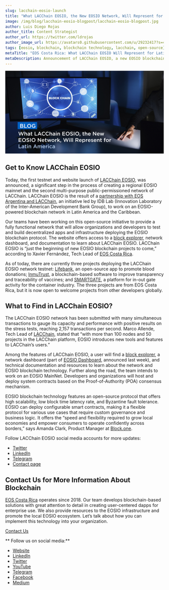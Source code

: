 ```yaml
---
slug: lacchain-eosio-launch
title: "What LACChain EOSIO, the New EOSIO Network, Will Represent for Latin America"
image: /img/blog/lacchain-eosio-blogpost/lacchain-eosio-blogpost.jpg
author: Luis Diego Rojas
author_title: Content Strategist
author_url: https://twitter.com/ldrojas
author_image_url: https://avatars0.githubusercontent.com/u/29232417?s=400&u=032f18555bd97e3d90f3ddfb5b2dc72dfcf0d11b&v=4
tags: [eosio, blockchain, blockchain technology, lacchain, open-source]
metaTitle: "EOS Costa Rica: What LACChain EOSIO Will Represent for Latin America"
metaDescription: Announcement of LACChain EOSIO, a new EOSIO blockchain network in Latin America and the Caribbean supported by LACChain and IDB Lab.
---
```


![Get to Know LACChain EOSIO](/img/blog/lacchain-eosio-blogpost/lacchain-eosio-blogpost.jpg)

## Get to Know LACChain EOSIO

Today, the first testnet and website launch of [LACChain EOSIO](https://eosio.lacchain.net/), was announced, a significant step in the process of creating a regional EOSIO mainnet and the second multi-purpose public-permissioned network of LACChain. LACChain EOSIO is the result of a [partnership with EOS Argentina and LACChain](https://www.coindesk.com/ethereum-and-eosio-square-up-over-enterprise-blockchain-business-in-latin-america), an initiative led by IDB Lab (Innovation Laboratory of the Inter-American Development Bank Group), to work on an EOSIO-powered blockchain network in Latin America and the Caribbean. 

Our teams have been working on this open-source initiative to provide a fully functional network that will allow organizations and developers to test and build decentralized apps and infrastructure deploying the EOSIO blockchain protocol. The website offers access to a [block explorer](https://eosio-explorer.lacchain.net), network dashboard, and documentation to learn about LACChain EOSIO. LACChain EOSIO is “just the beginning of new EOSIO blockchain projects to come,” according to Xavier Fernández, Tech Lead of [EOS Costa Rica](https://eoscostarica.io/).

<!--truncate-->

As of today, there are currently three projects deploying the LACChain EOSIO network testnet: [Lifebank](http://lifebank.io/), an open-source app to promote blood donations; [InmuTrust](https://inmutrust.com/), a blockchain-based software to improve transparency and traceability of vaccines; and [SMARTGATE](https://smartgate.tech/), a platform for in-out gate activity for the container industry. The three projects are from EOS Costa Rica, but it is now open to welcome projects from other developers globally. 

## What to Find in LACChain EOSIO?

The LACChain EOSIO network has been submitted with many simultaneous transactions to gauge its capacity and performance with positive results on the stress tests, reaching 2,157 transactions per second. Marco Allende, Tech Lead of [LACChain](https://www.lacchain.net/), stated that “with more than 100 nodes and 50 projects in the LACChain platform, EOSIO introduces new tools and features to LACChain’s users.”

Among the features of LACChain EOSIO, a user will find a [block explorer](https://eosio-explorer.lacchain.net), a network dashboard (part of [EOSIO Dashboard](https://lacchain.antelope.tools/), announced last week), and technical documentation and resources to learn about the network and EOSIO blockchain technology. Further along the road, the team intends to work on an EOSIO MainNet. Developers and organizations will host and deploy system contracts based on the Proof-of-Authority (POA) consensus mechanism. 

EOSIO blockchain technology features an open-source protocol that offers high scalability, low block time latency rate, and Byzantine fault tolerance. EOSIO can deploy configurable smart contracts, making it a flexible protocol for various use cases that require custom governance and business logic. It offers the “speed and flexibility required to grow local economies and empower consumers to operate confidently across borders,” says Amanda Clark, Product Manager at [Block.one](https://b1.com/).

Follow LACChain EOSIO social media accounts for more updates:
* [Twitter](https://twitter.com/LACChain_EOSIO)
* [LinkedIn](https://www.linkedin.com/company/lacchaineosio/)
* [Telegram](https://t.me/lacchaineosio)
* [Contact page](https://eosio.lacchain.net/en/contact-us/)

## Contact Us for More Information About Blockchain

[EOS Costa Rica](https://eoscostarica.io/) operates since 2018. Our team develops blockchain-based solutions with great attention to detail in creating user-centered dapps for enterprise use. We also provide resources to the EOSIO infrastructure and promote the local EOSIO ecosystem. Let’s talk about how you can implement this technology into your organization.

[Contact Us](https://eoscostarica.io/contact-us)

** Follow us on social media:**

*   [Website](https://eoscostarica.io/)
*   [LinkedIn](https://www.linkedin.com/company/eoscostarica/)
*   [Twitter](https://twitter.com/eoscostarica)
*   [YouTube](https://www.youtube.com/c/eoscostarica/)
*   [Telegram](https://t.me/eoscr)
*   [Facebook](https://www.facebook.com/costaricaeos/)
*   [Medium](https://medium.com/@eoscostarica)